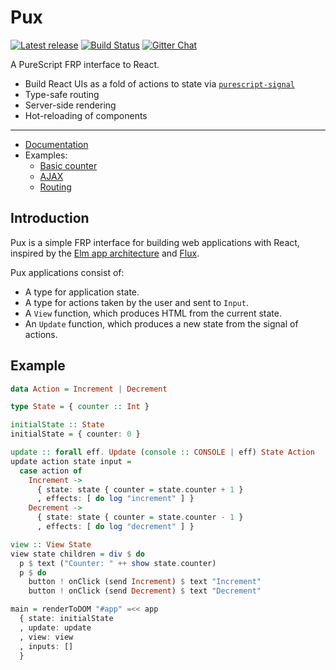 # Pux

[![Latest release](http://img.shields.io/bower/v/purescript-pux.svg)](https://github.com/alexmingoia/purescript-pux/releases)
[![Build Status](https://travis-ci.org/alexmingoia/purescript-pux.svg?branch=master)](https://travis-ci.org/alexmingoia/purescript-pux)
[![Gitter Chat](https://img.shields.io/gitter/room/gitterHQ/gitter.svg)](https://gitter.im/alexmingoia/purescript-pux)

A PureScript FRP interface to React.

- Build React UIs as a fold of actions to state via [`purescript-signal`](https://github.com/bodil/purescript-signal/)
- Type-safe routing
- Server-side rendering
- Hot-reloading of components

---

- [Documentation](https://github.com/alexmingoia/purescript-pux/tree/master/docs/Pux.md)
- Examples:
  - [Basic counter](https://github.com/alexmingoia/purescript-pux/tree/master/examples/basic/)
  - [AJAX](https://github.com/alexmingoia/purescript-pux/tree/master/examples/ajax/)
  - [Routing](https://github.com/alexmingoia/purescript-pux/tree/master/examples/routing/)

## Introduction

Pux is a simple FRP interface for building web applications with React,
inspired by the
[Elm app architecture](https://github.com/evancz/elm-architecture-tutorial)
and [Flux](https://facebook.github.io/flux/).

Pux applications consist of:

- A type for application state.
- A type for actions taken by the user and sent to `Input`.
- A `View` function, which produces HTML from the current state.
- An `Update` function, which produces a new state from the signal of actions.

## Example

```purescript
data Action = Increment | Decrement

type State = { counter :: Int }

initialState :: State
initialState = { counter: 0 }

update :: forall eff. Update (console :: CONSOLE | eff) State Action
update action state input =
  case action of
    Increment ->
      { state: state { counter = state.counter + 1 }
      , effects: [ do log "increment" ] }
    Decrement ->
      { state: state { counter = state.counter - 1 }
      , effects: [ do log "decrement" ] }

view :: View State
view state children = div $ do
  p $ text ("Counter: " ++ show state.counter)
  p $ do
    button ! onClick (send Increment) $ text "Increment"
    button ! onClick (send Decrement) $ text "Decrement"

main = renderToDOM "#app" =<< app
  { state: initialState
  , update: update
  , view: view
  , inputs: []
  }
```
